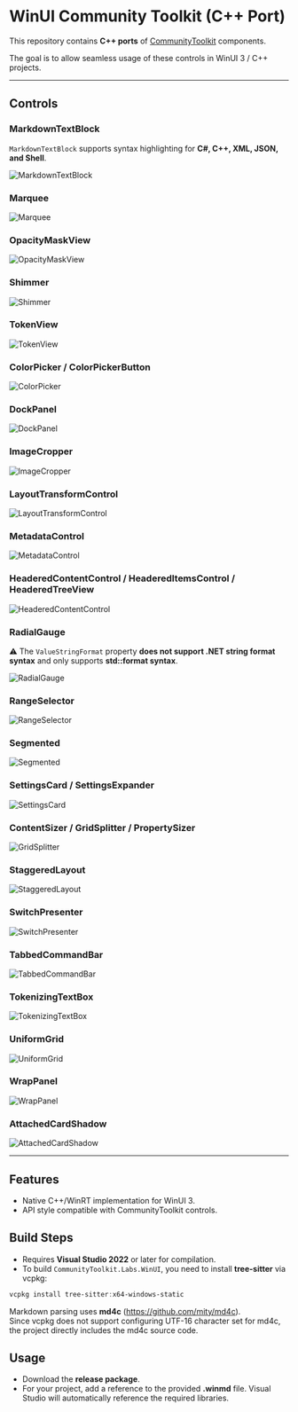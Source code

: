 ﻿# WinUI Community Toolkit (C++ Port)

This repository contains **C++ ports** of [CommunityToolkit](https://github.com/CommunityToolkit) components.

The goal is to allow seamless usage of these controls in WinUI 3 / C++ projects.

---

## Controls

### MarkdownTextBlock

`MarkdownTextBlock` supports syntax highlighting for **C#, C++, XML, JSON, and Shell**.

![MarkdownTextBlock](docs/images/MarkdownTextBlock.webp)

### Marquee
![Marquee](docs/images/Marquee.webp)

### OpacityMaskView
![OpacityMaskView](docs/images/OpacityMaskView.png)

### Shimmer
![Shimmer](docs/images/Shimmer.webp)

### TokenView
![TokenView](docs/images/TokenView.png)

### ColorPicker / ColorPickerButton
![ColorPicker](docs/images/ColorPicker.png)

### DockPanel
![DockPanel](docs/images/DockPanel.png)

### ImageCropper
![ImageCropper](docs/images/ImageCropper.png)

### LayoutTransformControl
![LayoutTransformControl](docs/images/LayoutTransformControl.png)

### MetadataControl
![MetadataControl](docs/images/MetadataControl.png)

### HeaderedContentControl / HeaderedItemsControl / HeaderedTreeView
![HeaderedContentControl](docs/images/HeaderedContentControl.png)

### RadialGauge
:warning: The `ValueStringFormat` property **does not support .NET string format syntax** and only supports **std::format syntax**.

![RadialGauge](docs/images/RadialGauge.png)

### RangeSelector
![RangeSelector](docs/images/RangeSelector.png)

### Segmented
![Segmented](docs/images/Segmented.png)

### SettingsCard / SettingsExpander
![SettingsCard](docs/images/SettingsCard.png)

### ContentSizer / GridSplitter / PropertySizer
![GridSplitter](docs/images/GridSplitter.png)

### StaggeredLayout
![StaggeredLayout](docs/images/StaggeredLayout.png)

### SwitchPresenter
![SwitchPresenter](docs/images/SwitchPresenter.png)

### TabbedCommandBar
![TabbedCommandBar](docs/images/TabbedCommandBar.png)

### TokenizingTextBox
![TokenizingTextBox](docs/images/TokenizingTextBox.png)

### UniformGrid
![UniformGrid](docs/images/UniformGrid.png)

### WrapPanel
![WrapPanel](docs/images/WrapPanel.png)

### AttachedCardShadow
![AttachedCardShadow](docs/images/AttachedCardShadow.png)

---

## Features

- Native C++/WinRT implementation for WinUI 3.
- API style compatible with CommunityToolkit controls.

## Build Steps

- Requires **Visual Studio 2022** or later for compilation.  
- To build `CommunityToolkit.Labs.WinUI`, you need to install **tree-sitter** via vcpkg:

```powershell
vcpkg install tree-sitter:x64-windows-static
```
Markdown parsing uses **md4c** (<https://github.com/mity/md4c>).  
Since vcpkg does not support configuring UTF-16 character set for md4c, the project directly includes the md4c source code.

## Usage

- Download the **release package**.  
- For your project, add a reference to the provided **.winmd** file. Visual Studio will automatically reference the required libraries.
